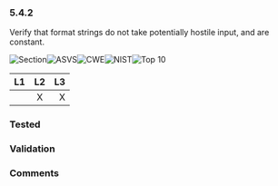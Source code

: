 ### 5.4.2 
Verify that format strings do not take potentially hostile input, and are constant.

![Section](https://img.shields.io/badge/V5-green.svg)![ASVS](https://img.shields.io/badge/ASVS-5.4.2-blue.svg)![CWE](https://img.shields.io/badge/CWE--red.svg)![NIST](https://img.shields.io/badge/NIST--important.svg)![Top 10](https://img.shields.io/badge/--lightgray.svg)

| L1| L2| L3|
| --|:--:|-:|
|  | X | X |

### Tested

### Validation

### Comments

        
